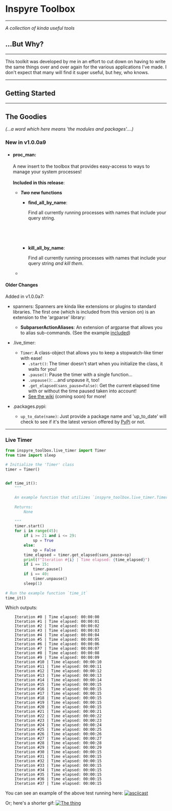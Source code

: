 # Inspyre Toolbox
----
*A collection of kinda useful tools*

## ...But Why?
----

This toolkit was developed by me in an effort to cut down on having to write the same things over and over again for the various applications I've made. I don't expect that many will find it super useful, but hey, who knows.

----
Getting Started
----
----
## The Goodies
*(...a word which here means 'the modules and packages'....)*


### New in v1.0.0a9

* #### proc_man:
  A new insert to the toolbox that provides easy-access to ways to manage your system processes!
  <br></br>
  **Included in this release**:
  
  * ***Two* new functions**
    * **find_all_by_name**:
    
      Find all currently running processes with names that include your query string.
  
      ```python
      
      ```
      

    <br></br>
    * **kill_all_by_name**:
  
      Find all currently running processes with names that include your query string _and kill them_.
  * 

#### Older Changes

Added in v1.0.0a7:
* spanners:
  Spanners are kinda like extensions or plugins to standard libraries. The first one (which is
  included from this version on) is an extension to the 'argparse' library:
  * **SubparserActionAliases**:
        An extension of argparse that allows you to alias sub-commands.
    (See the example [included](./examples/spanners/subcommand_aliases_demo.py))       
  
* .live_timer:
  * `Timer`: A class-object that allows you to keep a stopwatch-like timer with ease!
    * `.start()`: The timer doesn't start when you initialize the class, it waits for you!
    * `.pause()`: Pause the timer with a single function...
    * `.unpause()`: ...and unpause it, too!
    * `.get_elapsed(sans_pause=False)`: Get the current elapsed time with or without the time paused taken into account!
    * [See the wiki](https://github.com/tayjaybabee/Inspyre-Toolbox/wiki) (coming soon) for more!
* .packages.pypi:
  * `up_to_date(name)`: Just provide a package name and 'up_to_date' will check to see if it's the latest version offered by [PyPi](https://www.pypi.org) or not.

----

### Live Timer




```python
from inspyre_toolbox.live_timer import Timer
from time import sleep

# Initialize the 'Timer' class
timer = Timer()


def time_it():
	"""
	
	An example function that utilizes `inspyre_toolbox.live_timer.Timer`
	
	Returns:
	    None
	
	"""
    timer.start()
    for i in range(45):
        if i >= 21 and i <= 29:
            sp = True
        else:
            sp = False
        time_elapsed = timer.get_elapsed(sans_pause=sp)
        print(f"Iteration #{i} | Time elapsed: {time_elapsed}")
        if i == 15:
            timer.pause()
        if i == 40:
            timer.unpause()
        sleep(1)
		
# Run the example function `time_it`
time_it()

```

Which outputs:

```shell
    Iteration #0 | Time elapsed: 00:00:00
    Iteration #1 | Time elapsed: 00:00:01
    Iteration #2 | Time elapsed: 00:00:02
    Iteration #3 | Time elapsed: 00:00:03
    Iteration #4 | Time elapsed: 00:00:04
    Iteration #5 | Time elapsed: 00:00:05
    Iteration #6 | Time elapsed: 00:00:06
    Iteration #7 | Time elapsed: 00:00:07
    Iteration #8 | Time elapsed: 00:00:08
    Iteration #9 | Time elapsed: 00:00:09
    Iteration #10 | Time elapsed: 00:00:10
    Iteration #11 | Time elapsed: 00:00:11
    Iteration #12 | Time elapsed: 00:00:12
    Iteration #13 | Time elapsed: 00:00:13
    Iteration #14 | Time elapsed: 00:00:14
    Iteration #15 | Time elapsed: 00:00:15
    Iteration #16 | Time elapsed: 00:00:15
    Iteration #17 | Time elapsed: 00:00:15
    Iteration #18 | Time elapsed: 00:00:15
    Iteration #19 | Time elapsed: 00:00:15
    Iteration #20 | Time elapsed: 00:00:15
    Iteration #21 | Time elapsed: 00:00:21
    Iteration #22 | Time elapsed: 00:00:22
    Iteration #23 | Time elapsed: 00:00:23
    Iteration #24 | Time elapsed: 00:00:24
    Iteration #25 | Time elapsed: 00:00:25
    Iteration #26 | Time elapsed: 00:00:26
    Iteration #27 | Time elapsed: 00:00:27
    Iteration #28 | Time elapsed: 00:00:28
    Iteration #29 | Time elapsed: 00:00:29
    Iteration #30 | Time elapsed: 00:00:15
    Iteration #31 | Time elapsed: 00:00:15
    Iteration #32 | Time elapsed: 00:00:15
    Iteration #33 | Time elapsed: 00:00:15
    Iteration #34 | Time elapsed: 00:00:15
    Iteration #35 | Time elapsed: 00:00:15
    Iteration #36 | Time elapsed: 00:00:15
    Iteration #37 | Time elapsed: 00:00:15
```

You can see an example of the above test running here:
[![asciicast](https://asciinema.org/a/smnPlsJCI4UBw3ZHVnxxMoRQr.svg)](https://asciinema.org/a/smnPlsJCI4UBw3ZHVnxxMoRQr)

Or; here's a shorter gif:
[![The thing](https://raw.githubusercontent.com/tayjaybabee/Inspyre-Toolbox/v1.0-a4-dev/repo_assets/live_timer.gif)](https://raw.githubusercontent.com/tayjaybabee/Inspyre-Toolbox/v1.0-a4-dev/repo_assets/live_timer.gif)